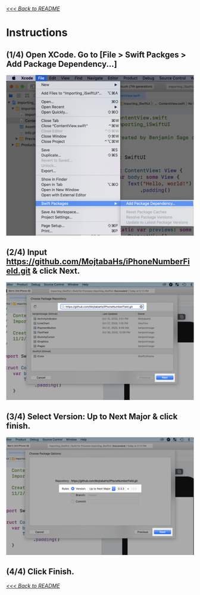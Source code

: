[*<<< Back to README*](https://github.com/MojtabaHs/iPhoneNumberField)


# Instructions

## **(1/4)** Open XCode. Go to [File > Swift Packges > Add Package Dependency...]
![](Install/instructions-1.png)

## (2/4) Input https://github.com/MojtabaHs/iPhoneNumberField.git & click Next.
![](Install/instructions-2-iPhoneNumberField.png)

## (3/4) Select Version: Up to Next Major & click finish.
![](Install/instructions-3-iPhoneNumberField.png)

## (4/4) Click Finish.


[*<<< Back to README*](https://github.com/MojtabaHs/iPhoneNumberField)